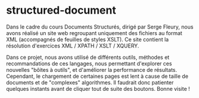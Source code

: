 # structured-document

Dans le cadre du cours Documents Structurés, dirigé par Serge Fleury, nous avons réalisé un site web regroupant uniquement des fichiers au format XML (accompagnés de feuilles de styles XSLT). Ce site contient la résolution d'exercices XML / XPATH / XSLT / XQUERY.

Dans ce projet, nous avons utilisé de différents outils, méthodes et recommandations de ces langages, nous permettant d'explorer ces nouvelles "bôites à outils", et d'améliorer la performance de résultats. Cependant, le chargement de certaines pages est lent à cause de taille de documents et de "complexes" algorithmes. Il faudrait donc patienter quelques instants avant de cliquer tout de suite des boutons. Bonne visite ! 
